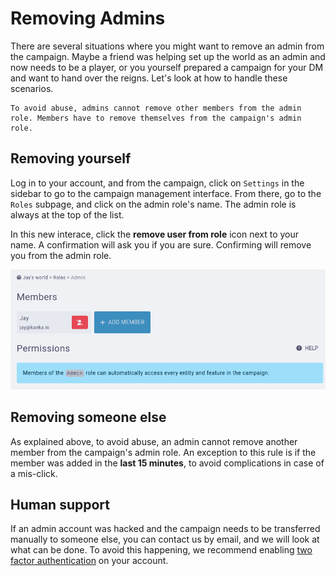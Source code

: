 # Removing Admins

There are several situations where you might want to remove an admin from the campaign. Maybe a friend was helping set up the world as an admin and now needs to be a player, or you yourself prepared a campaign for your DM and want to hand over the reigns. Let's look at how to handle these scenarios.


```{admonition} Core protection
To avoid abuse, admins cannot remove other members from the admin role. Members have to remove themselves from the campaign's admin role.
``` 

## Removing yourself

Log in to your account, and from the campaign, click on `Settings` in the sidebar to go to the campaign management interface. From there, go to the `Roles` subpage, and click on the admin role's name. The admin role is always at the top of the list.


In this new interace, click the **remove user from role** icon next to your name. A confirmation will ask you if you are sure. Confirming will remove you from the admin role.

![Remove member icon](img/remove-admin-icon.png)

## Removing someone else

As explained above, to avoid abuse, an admin cannot remove another member from the campaign's admin role. An exception to this rule is if the member was added in the **last 15 minutes**, to avoid complications in case of a mis-click.

## Human support

If an admin account was hacked and the campaign needs to be transferred manually to someone else, you can contact us by email, and we will look at what can be done. To avoid this happening, we recommend enabling [two factor authentication](/account/security/two-factor-authentication) on your account.





